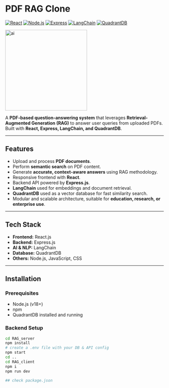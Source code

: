 # PDF RAG Clone

[![React](https://img.shields.io/badge/React-17.0.2-blue?logo=react&logoColor=white)](https://reactjs.org/)
[![Node.js](https://img.shields.io/badge/Node.js-18.x-green?logo=node.js&logoColor=white)](https://nodejs.org/)
[![Express](https://img.shields.io/badge/Express.js-4.x-lightgrey?logo=express&logoColor=black)](https://expressjs.com/)
[![LangChain](https://img.shields.io/badge/LangChain-v0.1-purple)](https://www.langchain.com/)
[![QuadrantDB](https://img.shields.io/badge/QuadrantDB-v1.0-orange)](https://quadrant.io/)

<img width="260" height="256" alt="ai" src="https://github.com/user-attachments/assets/cc7f8f57-e888-4416-a722-a55179bdac92" />
 
A **PDF-based question-answering system** that leverages **Retrieval-Augmented Generation (RAG)** to answer user queries from uploaded PDFs. Built with **React, Express, LangChain, and QuadrantDB**.

---

## Features

- Upload and process **PDF documents**.  
- Perform **semantic search** on PDF content.  
- Generate **accurate, context-aware answers** using RAG methodology.  
- Responsive frontend with **React**.  
- Backend API powered by **Express.js**.  
- **LangChain** used for embeddings and document retrieval.  
- **QuadrantDB** used as a vector database for fast similarity search.  
- Modular and scalable architecture, suitable for **education, research, or enterprise use**.

---

## Tech Stack

- **Frontend:** React.js  
- **Backend:** Express.js  
- **AI & NLP:** LangChain  
- **Database:** QuadrantDB  
- **Others:** Node.js, JavaScript, CSS

---

## Installation

### Prerequisites
- Node.js (v18+)  
- npm   
- QuadrantDB installed and running  

### Backend Setup
```bash
cd RAG_server
npm install
# create a .env file with your DB & API config
npm start
cd ..
cd RAG_client
npm i
npm run dev

## check package.json

